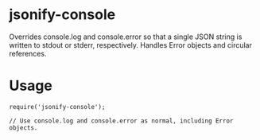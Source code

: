 # jsonify-console
Overrides console.log and console.error so that a single JSON string is written to stdout or stderr, respectively. Handles Error objects and circular references.

# Usage

```
require('jsonify-console');

// Use console.log and console.error as normal, including Error objects.

```
